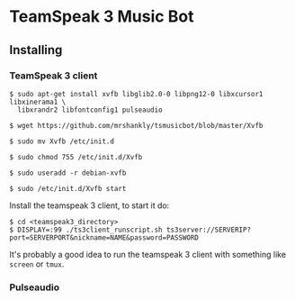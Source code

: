 # TeamSpeak 3 Music Bot

## Installing

### TeamSpeak 3 client

```shell
$ sudo apt-get install xvfb libglib2.0-0 libpng12-0 libxcursor1 libxinerama1 \
  libxrandr2 libfontconfig1 pulseaudio

$ wget https://github.com/mrshankly/tsmusicbot/blob/master/Xvfb

$ sudo mv Xvfb /etc/init.d

$ sudo chmod 755 /etc/init.d/Xvfb

$ sudo useradd -r debian-xvfb

$ sudo /etc/init.d/Xvfb start
```

Install the teamspeak 3 client, to start it do:

```shell
$ cd <teamspeak3_directory>
$ DISPLAY=:99 ./ts3client_runscript.sh ts3server://SERVERIP?port=SERVERPORT&nickname=NAME&password=PASSWORD
```

It's probably a good idea to run the teamspeak 3 client with something like `screen` or
`tmux`.

### Pulseaudio
